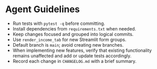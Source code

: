 # Agent Guidelines

- Run tests with `pytest -q` before committing.
- Install dependencies from `requirements.txt` when needed.
- Keep changes focused and grouped into logical commits.
- Use `render_income_tab` for new Streamlit form groups.
- Default branch is `main`; avoid creating new branches.
- When implementing new features, verify that existing functionality remains unaffected and add or update tests accordingly.
- Record each change in `CHANGELOG.md` with a brief summary.
